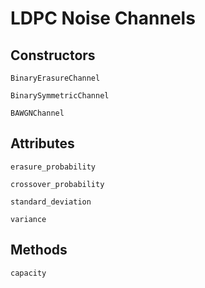 # LDPC Noise Channels

## Constructors

```@docs
BinaryErasureChannel
```

```@docs
BinarySymmetricChannel
```

```@docs
BAWGNChannel
```

## Attributes

```@docs
erasure_probability
```

```@docs
crossover_probability
```

```@docs
standard_deviation
```

```@docs
variance
```

## Methods

```@docs
capacity
```
